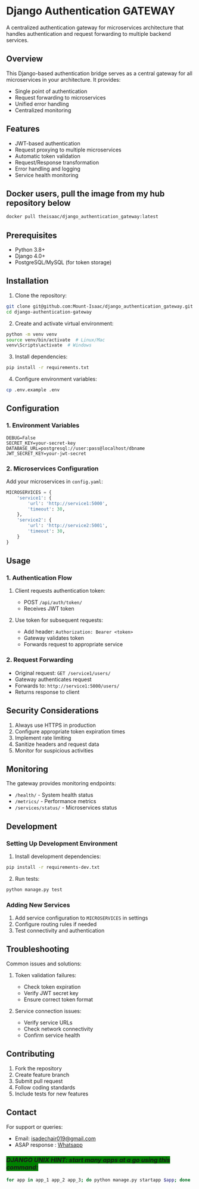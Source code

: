 # Django Authentication GATEWAY

A centralized authentication gateway for microservices architecture that handles authentication and request forwarding to multiple backend services.

## Overview

This Django-based authentication bridge serves as a central gateway for all microservices in your architecture. It provides:
- Single point of authentication
- Request forwarding to microservices
- Unified error handling
- Centralized monitoring

## Features

- JWT-based authentication
- Request proxying to multiple microservices
- Automatic token validation
- Request/Response transformation
- Error handling and logging
- Service health monitoring


## Docker users, pull the image from my hub repository below 
```bash
docker pull theisaac/django_authentication_gateway:latest
```

## Prerequisites

- Python 3.8+
- Django 4.0+
- PostgreSQL/MySQL (for token storage)

## Installation

1. Clone the repository:
```bash
git clone git@github.com:Mount-Isaac/django_authentication_gateway.git
cd django-authentication-gateway
```

2. Create and activate virtual environment:
```bash
python -m venv venv
source venv/bin/activate  # Linux/Mac
venv\Scripts\activate  # Windows
```

3. Install dependencies:
```bash
pip install -r requirements.txt
```

4. Configure environment variables:
```bash
cp .env.example .env
```

## Configuration

### 1. Environment Variables

```env
DEBUG=False
SECRET_KEY=your-secret-key
DATABASE_URL=postgresql://user:pass@localhost/dbname
JWT_SECRET_KEY=your-jwt-secret
```

### 2. Microservices Configuration

Add your microservices in `config.yaml`:

```python
MICROSERVICES = {
    'service1': {
        'url': 'http://service1:5000',
        'timeout': 30,
    },
    'service2': {
        'url': 'http://service2:5001',
        'timeout': 30,
    }
}
```

## Usage

### 1. Authentication Flow

1. Client requests authentication token:
   - POST `/api/auth/token/`
   - Receives JWT token

2. Use token for subsequent requests:
   - Add header: `Authorization: Bearer <token>`
   - Gateway validates token
   - Forwards request to appropriate service

### 2. Request Forwarding

- Original request: `GET /service1/users/`
- Gateway authenticates request
- Forwards to: `http://service1:5000/users/`
- Returns response to client

## Security Considerations

1. Always use HTTPS in production
2. Configure appropriate token expiration times
3. Implement rate limiting
4. Sanitize headers and request data
5. Monitor for suspicious activities

## Monitoring

The gateway provides monitoring endpoints:

- `/health/` - System health status
- `/metrics/` - Performance metrics
- `/services/status/` - Microservices status

## Development

### Setting Up Development Environment

1. Install development dependencies:
```bash
pip install -r requirements-dev.txt
```

2. Run tests:
```bash
python manage.py test
```

### Adding New Services

1. Add service configuration to `MICROSERVICES` in settings
2. Configure routing rules if needed
3. Test connectivity and authentication

## Troubleshooting

Common issues and solutions:

1. Token validation failures:
   - Check token expiration
   - Verify JWT secret key
   - Ensure correct token format

2. Service connection issues:
   - Verify service URLs
   - Check network connectivity
   - Confirm service health

## Contributing

1. Fork the repository
2. Create feature branch
3. Submit pull request
4. Follow coding standards
5. Include tests for new features

## Contact

For support or queries:
- Email: isadechair019@gmail.com
- ASAP response : [Whatsapp](https://api.whatsapp.com/send/?phone=254759856000&text&type=phone_number&app_absent=0)


### <i style="background-color: green">DJANGO UNIX HINT: start many apps at a go using this command: </i>
```bash 
for app in app_1 app_2 app_3; do python manage.py startapp $app; done
```